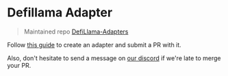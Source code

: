 # Defillama Adapter

> Maintained repo [DefiLlama-Adapters](https://github.com/DefiLlama/DefiLlama-Adapters/tree/main/projects/defibox)

Follow [this guide](https://docs.llama.fi/submit-a-project) to create an adapter and submit a PR with it.

Also, don't hesitate to send a message on [our discord](https://discord.gg/buPFYXzDDd) if we're late to merge your PR.
